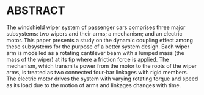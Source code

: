 
# ABSTRACT

The windshield wiper system of passenger cars comprises three major subsystems: two wipers and their arms; a mechanism; and an electric motor. This paper presents a study on the dynamic coupling effect among these subsystems for the purpose of a better system design. Each wiper arm is modelled as a rotating cantilever beam with a lumped mass (the mass of the wiper) at its tip where a friction force is applied. The mechanism, which transmits power from the motor to the roots of the wiper arms, is treated as two connected four-bar linkages with rigid members. The electric motor drives the system with varying rotating torque and speed as its load due to the motion of arms and linkages changes with time.
